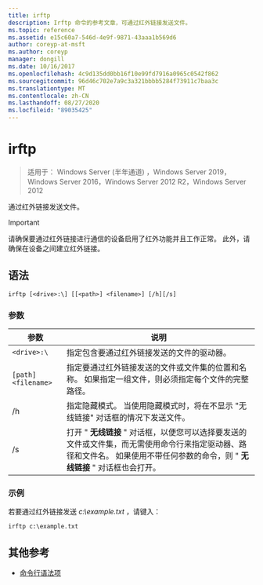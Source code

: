```yaml
---
title: irftp
description: Irftp 命令的参考文章，可通过红外链接发送文件。
ms.topic: reference
ms.assetid: e15c60a7-546d-4e9f-9871-43aaa1b569d6
author: coreyp-at-msft
ms.author: coreyp
manager: dongill
ms.date: 10/16/2017
ms.openlocfilehash: 4c9d135dd0bb16f10e99fd7916a0965c0542f862
ms.sourcegitcommit: 96d46c702e7a9c3a321bbbb5284f73911c7baa3c
ms.translationtype: MT
ms.contentlocale: zh-CN
ms.lasthandoff: 08/27/2020
ms.locfileid: "89035425"
---
```

# <a name="irftp"></a>irftp

> 适用于： Windows Server (半年通道) ，Windows Server 2019，Windows Server 2016，Windows Server 2012 R2，Windows Server 2012

通过红外链接发送文件。

> [!IMPORTANT]
> 请确保要通过红外链接进行通信的设备启用了红外功能并且工作正常。 此外，请确保在设备之间建立红外链接。

## <a name="syntax"></a>语法

```
irftp [<drive>:\] [[<path>] <filename>] [/h][/s]
```

### <a name="parameters"></a>参数

| 参数 | 说明 |
| --------- | ----------- |
| `<drive>:\` | 指定包含要通过红外链接发送的文件的驱动器。 |
| `[path]<filename>` | 指定要通过红外链接发送的文件或文件集的位置和名称。 如果指定一组文件，则必须指定每个文件的完整路径。 |
| /h | 指定隐藏模式。 当使用隐藏模式时，将在不显示 "无线链接" 对话框的情况下发送文件。 |
| /s | 打开 " **无线链接** " 对话框，以便您可以选择要发送的文件或文件集，而无需使用命令行来指定驱动器、路径和文件名。 如果使用不带任何参数的命令，则 " **无线链接** " 对话框也会打开。 |

### <a name="examples"></a>示例

若要通过红外链接发送 *c:\example.txt* ，请键入：

```
irftp c:\example.txt
```

## <a name="additional-references"></a>其他参考

- [命令行语法项](command-line-syntax-key.md)
